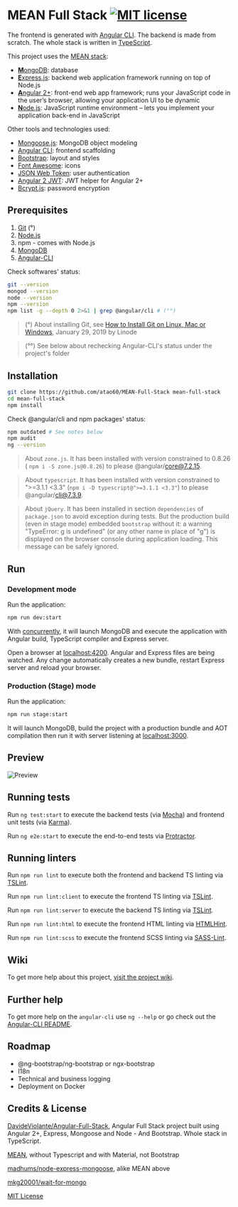 # MEAN Full Stack [![MIT license](http://img.shields.io/badge/license-MIT-lightgrey.svg)](http://opensource.org/licenses/MIT)

The frontend is generated with [Angular CLI](https://github.com/angular/angular-cli). The backend is made from scratch. The whole stack is written in [TypeScript](https://www.typescriptlang.org).

This project uses the [MEAN stack](https://en.wikipedia.org/wiki/MEAN_(software_bundle)):
* [**M**ongoDB](https://www.mongodb.com): database
* [**E**xpress.js](https://expressjs.com): backend web application framework running on top of Node.js
* [**A**ngular 2+](https://angular.io): front-end web app framework; runs your JavaScript code in the user’s browser, allowing your application UI to be dynamic
* [**N**ode.js](https://nodejs.org): JavaScript runtime environment – lets you implement your application back-end in JavaScript

Other tools and technologies used:
* [Mongoose.js](https://mongoosejs.com): MongoDB object modeling 
* [Angular CLI](https://cli.angular.io): frontend scaffolding
* [Bootstrap](https://getbootstrap.com): layout and styles
* [Font Awesome](https://fontawesome.com): icons
* [JSON Web Token](https://jwt.io): user authentication
* [Angular 2 JWT](https://github.com/auth0/angular2-jwt): JWT helper for Angular 2+
* [Bcrypt.js](https://github.com/dcodeIO/bcrypt.js): password encryption

## Prerequisites

1. [Git](https://git-scm.com/) (°)
2. [Node.js](https://nodejs.org/en/download/) 
3. npm - comes with Node.js
4. [MongoDB](https://www.mongodb.com/download-center/community)
5. [Angular-CLI](https://cli.angular.io/)

Check softwares' status:
```bash
git --version
mongod --version
node --version
npm --version 
npm list -g --depth 0 2>&1 | grep @angular/cli # (°°)
```
> (°) About installing Git, see [How to Install Git on Linux, Mac or Windows](https://www.linode.com/docs/development/version-control/how-to-install-git-on-linux-mac-and-windows/), January 29, 2019 by Linode

> (°°) See below about rechecking Angular-CLI's status under the project's folder

## Installation

```bash
git clone https://github.com/atao60/MEAN-Full-Stack mean-full-stack
cd mean-full-stack
npm install
```
Check @angular/cli and npm packages' status:
```bash
npm outdated # See notes below
npm audit
ng --version
```

> About `zone.js`. It has been installed with version constrained to 0.8.26 ( `npm i -S zone.js@0.8.26`) to please @angular/core@7.2.15.

> About `typescript`. It has been installed with version constrained to ">=3.1.1 <3.3" (`npm i -D typescript@">=3.1.1 <3.3"`) to please @angular/cli@7.3.9.

> About `jQuery`. It has been installed in section `dependencies` of `package.json` to avoid exception during tests. But the production build (even in stage mode) embedded `bootstrap` without it: a warning "TypeError: g is undefined" (or any other name in place of "g") is displayed on the browser console during application loading. This message can be safely ignored.

## Run

### Development mode

Run the application:

```bash
npm run dev:start
```
With [concurrently](https://github.com/kimmobrunfeldt/concurrently), it will launch MongoDB and execute the application with Angular build, TypeScript compiler and Express server.

Open a browser at [localhost:4200](http://localhost:4200). Angular and Express files are being watched. Any change automatically creates a new bundle, restart Express server and reload your browser.

### Production (Stage) mode

Run the application:

```bash
npm run stage:start
```
It will launch MongoDB, build the project with a production bundle and AOT compilation then run it with server listening at [localhost:3000](http://localhost:3000).

## Preview

![Preview](https://raw.githubusercontent.com/atao60/MEAN-Full-Stack/master/demo.gif "Preview")

## Running tests

Run `ng test:start` to execute the backend tests (via [Mocha](https://mochajs.org/)) and frontend unit tests (via [Karma](https://karma-runner.github.io)).

Run `ng e2e:start` to execute the end-to-end tests via [Protractor](http://www.protractortest.org/).

## Running linters

Run `npm run lint` to execute both the frontend and backend TS linting via [TSLint](https://github.com/palantir/tslint).

Run `npm run lint:client` to execute the frontend TS linting via [TSLint](https://github.com/palantir/tslint).

Run `npm run lint:server` to execute the backend TS linting via [TSLint](https://github.com/palantir/tslint).

Run `npm run lint:html` to execute the frontend HTML linting via [HTMLHint](https://github.com/htmlhint/HTMLHint).

Run `npm run lint:scss` to execute the frontend SCSS linting via [SASS-Lint](https://github.com/sasstools/sass-lint).

## Wiki

To get more help about this project, [visit the project wiki](https://github.com/atao60/MEAN-Full-Stack/wiki).

## Further help

To get more help on the `angular-cli` use `ng --help` or go check out the [Angular-CLI README](https://github.com/angular/angular-cli/blob/master/README.md).

## Roadmap

* @ng-bootstrap/ng-bootstrap or ngx-bootstrap
* I18n
* Technical and business logging
* Deployment on Docker

## Credits & License

[DavideViolante/Angular-Full-Stack](https://github.com/DavideViolante/Angular-Full-Stack), Angular Full Stack project built using Angular 2+, Express, Mongoose and Node - And Bootstrap. Whole stack in TypeScript. 

[MEAN](http://mean.io/), without Typescript and with Material, not Bootstrap

[madhums/node-express-mongoose](https://github.com/madhums/node-express-mongoose), alike MEAN above

[mkg20001/wait-for-mongo](https://github.com/mkg20001/wait-for-mongo)

[MIT License](./LICENSE)



